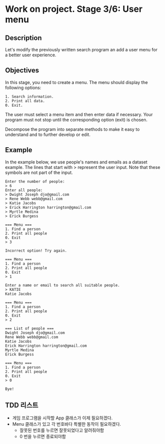 # Work on project. Stage 3/6: User menu

## Description

Let's modify the previously written search program an add a user menu for a better user experience.

## Objectives
In this stage, you need to create a menu. The menu should display the following options:

```
1. Search information.
2. Print all data.
0. Exit.
```

The user must select a menu item and then enter data if necessary. Your program must not stop until the corresponding option (exit) is chosen.

Decompose the program into separate methods to make it easy to understand and to further develop or edit.

## Example
In the example below, we use people's names and emails as a dataset example. The lines that start with > represent the user input. Note that these symbols are not part of the input.

```
Enter the number of people:
> 6
Enter all people:
> Dwight Joseph djo@gmail.com
> Rene Webb webb@gmail.com
> Katie Jacobs
> Erick Harrington harrington@gmail.com
> Myrtle Medina
> Erick Burgess

=== Menu ===
1. Find a person
2. Print all people
0. Exit
> 3

Incorrect option! Try again.

=== Menu ===
1. Find a person
2. Print all people
0. Exit
> 1

Enter a name or email to search all suitable people.
> KATIE
Katie Jacobs

=== Menu ===
1. Find a person
2. Print all people
0. Exit
> 2

=== List of people ===
Dwight Joseph djo@gmail.com
Rene Webb webb@gmail.com
Katie Jacobs
Erick Harrington harrington@gmail.com
Myrtle Medina
Erick Burgess

=== Menu ===
1. Find a person
2. Print all people
0. Exit
> 0

Bye!
```

## TDD 리스트 

- 게임 프로그램을 시작할 App 클래스가 이제 필요하겠다. 
- Menu 클래스가 있고 각 번호바다 특별한 동작이 필요하겠다.
  - 잘못된 번호를 누르면 잘못되었다고 알려줘야함
  - 0 번을 누르면 종료되야함 